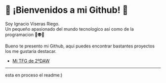 # 🐸 ¡Bienvenidos a mi Github! 🐸

Soy Ignacio Viseras Riego.<br/>
Un pequeño apasionado del mundo tecnologico asi como de la programacion 👾👽👾

Bueno te presento mi Github, aqui puedes encontrar bastantes proyectos los me gustaria destacar.

- [Mi TFG de 2ºDAW](link=https://github.com/ignacioviseras/01_Hospital_TFG.git)
<hr/>

esta en proceso el readme:)


<!--
**ignacioviseras/ignacioviseras** is a ✨ _special_ ✨ repository because its `README.md` (this file) appears on your GitHub profile.

Here are some ideas to get you started:

- 🔭 I’m currently working on ...
- 🌱 I’m currently learning ...
- 👯 I’m looking to collaborate on ...
- 🤔 I’m looking for help with ...
- 💬 Ask me about ...
- 📫 How to reach me: ...
- 😄 Pronouns: ...
- ⚡ Fun fact: ...
-->

